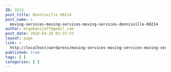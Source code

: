 ```yaml
---
ID: 3213
post_title: Dennisville 08214
post_name: >
  moving-services-moving-services-moving-services-dennisville-08214
author: mrgabonijeff@gmail.com
post_date: 2018-03-28 01:37:33
layout: page
link: >
  http://localhost/wordpress/moving-services-moving-services-moving-services-dennisville-08214/
published: true
tags: [ ]
categories: [ ]
---
```

